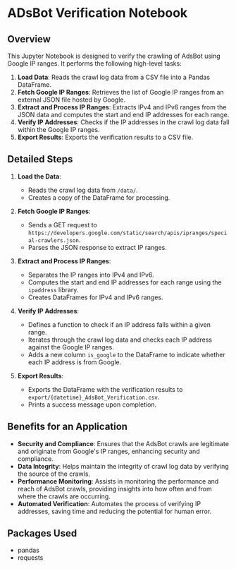 # ADsBot Verification Notebook

## Overview

This Jupyter Notebook is designed to verify the crawling of AdsBot using Google IP ranges. It performs the following high-level tasks:

1. **Load Data**: Reads the crawl log data from a CSV file into a Pandas DataFrame.
2. **Fetch Google IP Ranges**: Retrieves the list of Google IP ranges from an external JSON file hosted by Google.
3. **Extract and Process IP Ranges**: Extracts IPv4 and IPv6 ranges from the JSON data and computes the start and end IP addresses for each range.
4. **Verify IP Addresses**: Checks if the IP addresses in the crawl log data fall within the Google IP ranges.
5. **Export Results**: Exports the verification results to a CSV file.

## Detailed Steps

1. **Load the Data**:
   - Reads the crawl log data from `/data/`.
   - Creates a copy of the DataFrame for processing.

2. **Fetch Google IP Ranges**:
   - Sends a GET request to `https://developers.google.com/static/search/apis/ipranges/special-crawlers.json`.
   - Parses the JSON response to extract IP ranges.

3. **Extract and Process IP Ranges**:
   - Separates the IP ranges into IPv4 and IPv6.
   - Computes the start and end IP addresses for each range using the `ipaddress` library.
   - Creates DataFrames for IPv4 and IPv6 ranges.

4. **Verify IP Addresses**:
   - Defines a function to check if an IP address falls within a given range.
   - Iterates through the crawl log data and checks each IP address against the Google IP ranges.
   - Adds a new column `is_google` to the DataFrame to indicate whether each IP address is from Google.

5. **Export Results**:
   - Exports the DataFrame with the verification results to `export/{datetime}_AdsBot_Verification.csv`.
   - Prints a success message upon completion.

## Benefits for an Application

- **Security and Compliance**: Ensures that the AdsBot crawls are legitimate and originate from Google's IP ranges, enhancing security and compliance.
- **Data Integrity**: Helps maintain the integrity of crawl log data by verifying the source of the crawls.
- **Performance Monitoring**: Assists in monitoring the performance and reach of AdsBot crawls, providing insights into how often and from where the crawls are occurring.
- **Automated Verification**: Automates the process of verifying IP addresses, saving time and reducing the potential for human error.

## Packages Used
- pandas
- requests